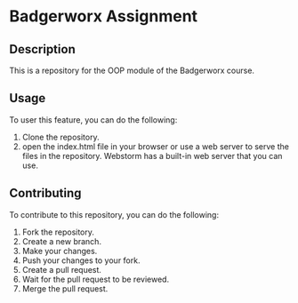 # Badgerworx Assignment

## Description

This is a repository for the OOP module of the Badgerworx course.

## Usage

To user this feature, you can do the following:

1. Clone the repository.
2. open the index.html file in your browser or use a web server to serve the files in the repository. Webstorm has a built-in web server that you can use.

## Contributing

To contribute to this repository, you can do the following:

1. Fork the repository.
2. Create a new branch.
3. Make your changes.
4. Push your changes to your fork.
5. Create a pull request.
6. Wait for the pull request to be reviewed.
7. Merge the pull request.



